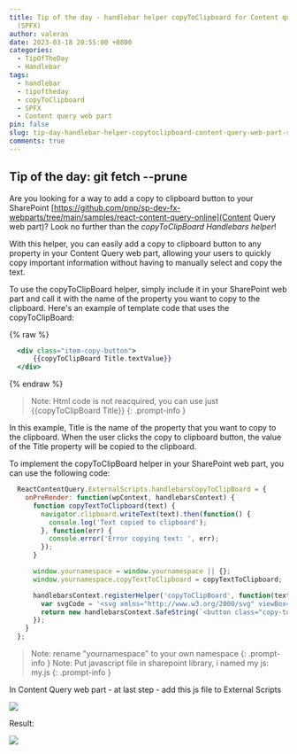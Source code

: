 ```yaml
---
title: Tip of the day - handlebar helper copyToClipboard for Content query web part
  (SPFX)
author: valeras
date: 2023-03-18 20:55:00 +0800
categories:
  - TipOfTheDay
  - Handlebar
tags:
  - handlebar
  - tipoftheday
  - copyToClipboard
  - SPFX
  - Content query web part
pin: false
slug: tip-day-handlebar-helper-copytoclipboard-content-query-web-part-spfx
comments: true
---
```


## Tip of the day: git fetch --prune

Are you looking for a way to add a copy to clipboard button to your SharePoint [https://github.com/pnp/sp-dev-fx-webparts/tree/main/samples/react-content-query-online](Content Query web part)? Look no further than the *copyToClipBoard Handlebars helper*!

With this helper, you can easily add a copy to clipboard button to any property in your Content Query web part, allowing your users to quickly copy important information without having to manually select and copy the text.

To use the copyToClipBoard helper, simply include it in your SharePoint web part and call it with the name of the property you want to copy to the clipboard. Here's an example of template code that uses the copyToClipBoard:

{% raw %}
```hbs
  <div class="item-copy-button">
      {{copyToClipBoard Title.textValue}}
  </div>
```
{% endraw %}

> Note: Html code is not reacquired, you can use just {{copyToClipBoard Title}}
  {: .prompt-info }

In this example, Title is the name of the property that you want to copy to the clipboard. When the user clicks the copy to clipboard button, the value of the Title property will be copied to the clipboard.

To implement the copyToClipBoard helper in your SharePoint web part, you can use the following code:

```javascript
  ReactContentQuery.ExternalScripts.handlebarsCopyToClipBoard = {
    onPreRender: function(wpContext, handlebarsContext) {
      function copyTextToClipboard(text) {
        navigator.clipboard.writeText(text).then(function() {
          console.log('Text copied to clipboard');
        }, function(err) {
          console.error('Error copying text: ', err);
        });
      }

      window.yournamespace = window.yournamespace || {};
      window.yournamespace.copyTextToClipboard = copyTextToClipboard;

      handlebarsContext.registerHelper('copyToClipBoard', function(text) {
        var svgCode = '<svg xmlns="http://www.w3.org/2000/svg" viewBox="0 0 24 24" width="16" height="16"><path fill="currentColor" d="M14 2H6a2 2 0 00-2 2v10h2V4h8v16H6v-3H4v3a2 2 0 002 2h8a2 2 0 002-2V4a2 2 0 00-2-2z"/><path fill="none" d="M0 0h24v24H0z"/></svg>';
        return new handlebarsContext.SafeString(`<button class="copy-to-clipboard-button" onclick="yournamespace.copyTextToClipboard('${text}')">${svgCode}</button>`);
      });
    }
  };
```

> Note: rename "yournamespace" to your own namespace
  {: .prompt-info }
> Note: Put javascript file in sharepoint library, i named my js: my.js
  {: .prompt-info }

In Content Query web part - at last step - add this js file to External Scripts

![](/img/posts/contentQueryWebpartLaststep.PNG)

Result:

![](/img/posts/contentqueryresult.PNG)

